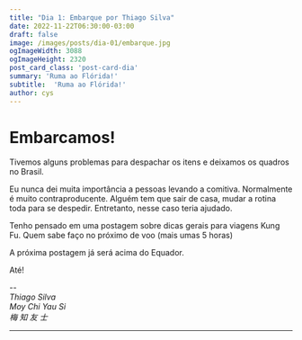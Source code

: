```yaml
---
title: "Dia 1: Embarque por Thiago Silva"
date: 2022-11-22T06:30:00-03:00
draft: false
image: /images/posts/dia-01/embarque.jpg
ogImageWidth: 3088
ogImageHeight: 2320
post_card_class: 'post-card-dia'
summary: 'Ruma ao Flórida!'
subtitle:  'Ruma ao Flórida!'
author: cys
---
```


# Embarcamos!

Tivemos alguns problemas para despachar os itens e deixamos os quadros no Brasil.

Eu nunca dei muita importância a pessoas levando a comitiva. Normalmente é muito contraproducente. Alguém tem que sair de casa, mudar a rotina toda para se despedir. Entretanto, nesse caso teria ajudado.

Tenho pensado em uma postagem sobre dicas gerais para viagens Kung Fu. Quem sabe faço no próximo de voo (mais umas 5 horas)

A próxima postagem já será acima do Equador.

Até!

--  
_Thiago Silva_  
_Moy Chi Yau Si_  
_梅 知 友 士_

***

